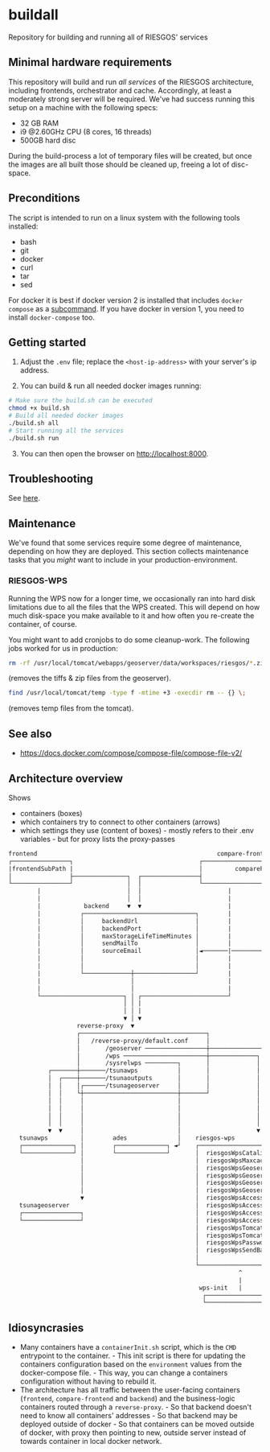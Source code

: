 # buildall

Repository for building and running all of RIESGOS' services

## Minimal hardware requirements

This repository will build and run _all services_ of the RIESGOS architecture, including frontends, orchestrator and cache. Accordingly, at least a moderately strong server will be required.
We've had success running this setup on a machine with the following specs:

- 32 GB RAM
- i9 @2.60GHz CPU (8 cores, 16 threads)
- 500GB hard disc

During the build-process a lot of temporary files will be created, but once the images are all built those should be cleaned up, freeing a lot of disc-space.

## Preconditions

The script is intended to run on a linux system with the following tools installed:

- bash
- git
- docker
- curl
- tar
- sed

For docker it is best if docker version 2 is installed that includes `docker compose`
as a [subcommand](https://docs.docker.com/compose/compose-file/compose-file-v2/).
If you have docker in version 1, you need to install `docker-compose` too.

## Getting started

1. Adjust the `.env` file; replace the `<host-ip-address>` with your server's ip address.

2. You can build & run all needed docker images running:

```bash
# Make sure the build.sh can be executed
chmod +x build.sh
# Build all needed docker images
./build.sh all
# Start running all the services
./build.sh run
```

3. You can then open the browser on [http://localhost:8000](http://localhost:8000).

## Troubleshooting

See [here](./TROUBLESHOOTING.md).

## Maintenance

We've found that some services require some degree of maintenance, depending on how they are deployed. This section collects maintenance tasks that you _might_ want to include in your production-environment.

### RIESGOS-WPS

Running the WPS now for a longer time, we occasionally ran into hard disk limitations due to all the files that the WPS created. This will depend on how much disk-space you make available to it and how often you re-create the container, of course.

You might want to add cronjobs to do some cleanup-work. The following jobs worked for us in production:

```bash
rm -rf /usr/local/tomcat/webapps/geoserver/data/workspaces/riesgos/*.zip /usr/local/tomcat/webapps/geoserver/data/workspaces/riesgos/*.tif /usr/local/tomcat/webapps/geoserver/data/data/riesgos/*.zip /usr/local/tomcat/webapps/geoserver/data/data/riesgos/*.tif
```

(removes the tiffs & zip files from the geoserver).

```bash
find /usr/local/tomcat/temp -type f -mtime +3 -execdir rm -- {} \;
```

(removes temp files from the tomcat).

## See also

- https://docs.docker.com/compose/compose-file/compose-file-v2/

## Architecture overview

Shows

- containers (boxes)
- which containers try to connect to other containers (arrows)
- which settings they use (content of boxes) - mostly refers to their .env variables - but for proxy lists the proxy-passes

```txt
frontend                                                  compare-frontend
┌────────────────┐                                   ┌────────────────────────────────┐
|frontendSubPath |                                   │         compareFrontendSubPath │
│                ├───────────────┐  ┌────────────────┤                                │
└────────────────┘               │  │                └────────────────────────────────┘
        |                        │  │                        |
        |                        │  │                        |
        |            backend     ▼  ▼                        |
        |           ┌───────────────────────────────┐        |
        |           │     backendUrl                │        |
        |           │     backendPort               │        |
        |           │     maxStorageLifeTimeMinutes │        |               monitor
        |           │     sendMailTo                │        |               ┌─────────────────────────┐
        |           │     sourceEmail               │◄───────|───────────────| testServiceEveryMinutes |
        |           │                               │        |               └─────────────────────────┘
        |           │                               │        |
        |           └─────────────┼─────────────────┘        |
        |                         │                          |
        |                         │                          |
        └───────────────────────┐ │ ┌────────────────────────┘
                                │ │ |
                                │ │ |
                                ▼ │ ▼                                         Why use a proxy?
                   reverse-proxy  ▼                                           1. So that backend doesn't need to know all containers' addresses
                   ┌───────────────────────────────────┐                      2. So that backend may be deployed outside of docker
                   │   /reverse-proxy/default.conf     │                      3. So that containers can be moved outside of docker,
                   │       /geoserver ─────────────────┼────────────────┐        with proxy then pointing to new, outside server instead of towards
                   │       /wps ───────────────────────┼─────────────┐  │        container in local docker network.
                   │       /sysrelwps ─────────┐       │             │  │    4. The reverse proxy centralizes all CORS settings ... which can be complicated.
           ┌───────┼───────/tsunawps           │       │             │  │    5. It's also useful if you only have a limited amount of ports available (80, 443, ...)
           │  ┌────┼───────/tsunaoutputs       │       │             │  │
           │  │    │┌──────/tsunageoserver     │       │             │  │
           │  │    └┼──────────────────────────┼───────┘             │  │
           │  │     │                          │                     │  │
           │  │     │                          │                     │  │
           │  │     │                          │                     │  │   ..... all containers up to here should be available from outside ......
           │  │     │                          │                     │  │
           ▼  ▼     │                          │                     ▼  ▼
   tsunawps         │        ades              │    riesgos-wps
   ┌──────────────┐ │        ┌──────────────┐ ◄┘    ┌────────────────────────────────────────────────────────────────┐
   └──────────────┘ │        └──────────────┘       │  riesgosWpsCatalinaOpts                                        │
                    │                               │  riesgosWpsMaxcacheSizeMb                                      │
                    │                               │  riesgosWpsGeoserverAccessBaseUrl                              │
                    │                               │  riesgosWpsGeoserverSendBaseUrl                                │
                    │                               │  riesgosWpsGeoserverUsername                                   │
                    │                               │  riesgosWpsGeoserverPassword                                   │
                    ▼                               │  riesgosWpsAccessServerHost  ───────┐                          │
   tsunageoserver                                   │  riesgosWpsAccessServerPort         │                          │
   ┌────────────────┐                               │  riesgosWpsAccessServerProtocol     │how to access riesgos-wps │
   └────────────────┘                               │  riesgosWpsAccessServerPath  ───────┘from outside of docker    │
                                                    │  riesgosWpsTomcatUsername                                      │
                                                    │  riesgosWpsTomcatPassword                                      │
                                                    │  riesgosWpsPassword                                            │
                                                    │  riesgosWpsSendBaseUrl                                         │
                                                    │                                                                │
                                                    └────────────────────────────────────────────────────────────────┘
                                                                ^
                                                                |
                                                     wps-init   |
                                                      ┌────────────────┐
                                                      └────────────────┘


```

## Idiosyncrasies

- Many containers have a `containerInit.sh` script, which is the `CMD` entrypoint to the container. - This init script is there for updating the containers configuration based on the `environment` values from the docker-compose file. - This way, you can change a containers configuration without having to rebuild it.
- The architecture has all traffic between the user-facing containers (`frontend`, `compare-frontend` and `backend`) and the business-logic containers routed through a `reverse-proxy`. - So that backend doesn't need to know all containers' addresses - So that backend may be deployed outside of docker - So that containers can be moved outside of docker, with proxy then pointing to new, outside server instead of towards container in local docker network.
